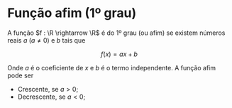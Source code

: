 # Função afim (1º grau)

A função $f : \R \rightarrow \R$ é do 1º grau (ou afim) se existem números reais $a$ ($a \neq 0$) e $b$ tais que

$$f(x) = ax + b$$

Onde $a$ é o coeficiente de $x$ e $b$ é o termo independente. A função afim pode ser

- Crescente, se $a > 0$;
- Decrescente, se $a < 0$;